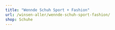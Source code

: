 ```yaml
---
title: "Wennde Schuh Sport + Fashion"
url: /winsen-aller/wennde-schuh-sport-fashion/
shop: Schuhe
---
```

